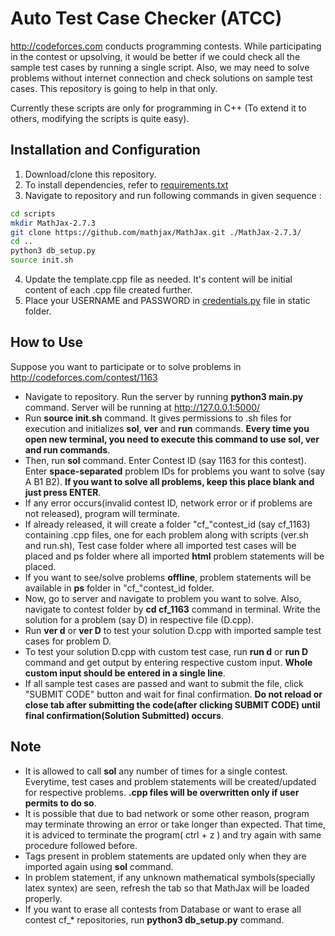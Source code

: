 Auto Test Case Checker (ATCC)
=====================

http://codeforces.com conducts programming contests. While participating in the contest or upsolving, it would be better if we could check all the sample test cases by running a single script. Also, we may need to solve problems without internet connection and check solutions on sample test cases. This repository is going to help in that only.

Currently these scripts are only for programming in C++ (To extend it to others, modifying the scripts is quite easy).

Installation and Configuration
------------------------------
1. Download/clone this repository.
2. To install dependencies, refer to [requirements.txt](./requirements.txt)
3. Navigate to repository and run following commands in given sequence :
```bash
cd scripts
mkdir MathJax-2.7.3
git clone https://github.com/mathjax/MathJax.git ./MathJax-2.7.3/
cd ..
python3 db_setup.py
source init.sh
```
4. Update the template.cpp file as needed. It's content will be initial content of each .cpp file created further.
5. Place your USERNAME and PASSWORD in [credentials.py](static/credentials.py) file in static folder.

How to Use
----------
Suppose you want to participate or to solve problems in http://codeforces.com/contest/1163

* Navigate to repository. Run the server by running __python3 main.py__ command. Server will be running at http://127.0.0.1:5000/ 
* Run __source init.sh__ command. It gives permissions to .sh files for execution and initializes __sol__, __ver__ and __run__ commands. __Every time you open new terminal, you need to execute this command to use sol, ver and run commands__.
* Then, run __sol__ command. Enter Contest ID (say 1163 for this contest). Enter __space-separated__ problem IDs for problems you want to solve (say A B1 B2). __If you want to solve all problems, keep this place blank and just press ENTER__.
* If any error occurs(invalid contest ID, network error or if problems are not released), program will terminate.
* If already released, it will create a folder "cf_"contest_id (say cf_1163) containing .cpp files, one for each problem along with scripts (ver.sh and run.sh), Test case folder where all imported test cases will be placed and ps folder where all imported __html__ problem statements will be placed.
* If you want to see/solve problems __offline__, problem statements will be available in __ps__ folder in "cf_"contest_id folder.
* Now, go to server and navigate to problem you want to solve. Also, navigate to contest folder by __cd cf_1163__ command in terminal. Write the solution for a problem (say D) in respective file (D.cpp).
* Run __ver d__ or __ver D__ to test your solution D.cpp with imported sample test cases for problem D.
* To test your solution D.cpp with custom test case, run __run d__ or __run D__ command and get output by entering respective custom input. __Whole custom input should be entered in a single line__.
* If all sample test cases are passed and want to submit the file, click "SUBMIT CODE" button and wait for final confirmation. __Do not reload or close tab after submitting the code(after clicking SUBMIT CODE) until final confirmation(Solution Submitted) occurs__.

Note
----
* It is allowed to call __sol__ any number of times for a single contest. Everytime, test cases and problem statements will be created/updated for respective problems. __.cpp files will be overwritten only if user permits to do so__.
* It is possible that due to bad network or some other reason, program may terminate throwing an error or take longer than expected. That time, it is adviced to terminate the program( ctrl + z ) and try again with same procedure followed before.
* Tags present in problem statements are updated only when they are imported again using __sol__ command.
* In problem statement, if any unknown mathematical symbols(specially latex syntex) are seen, refresh the tab so that MathJax will be loaded properly.
* If you want to erase all contests from Database or want to erase all contest cf_* repositories, run __python3 db_setup.py__ command.
